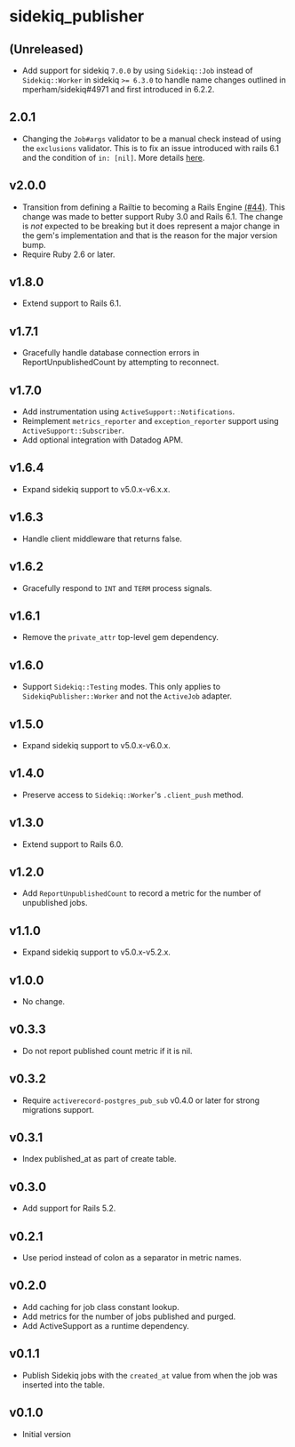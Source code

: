 # sidekiq_publisher

## (Unreleased)
- Add support for sidekiq `7.0.0` by using `Sidekiq::Job` instead of
  `Sidekiq::Worker` in sidekiq `>= 6.3.0` to handle name changes outlined in
  mperham/sidekiq#4971 and first introduced in 6.2.2.

## 2.0.1
- Changing the `Job#args` validator to be a manual check instead of using the `exclusions` validator.  This is to fix an issue introduced with rails 6.1 and the condition of `in: [nil]`.  More details [here](https://github.com/rails/rails/issues/41051).

## v2.0.0
- Transition from defining a Railtie to becoming a Rails Engine
  [(#44)](https://github.com/ezcater/sidekiq_publisher/pull/44). This change was
  made to better support Ruby 3.0 and Rails 6.1. The change is *not* expected to
  be breaking but it does represent a major change in the gem's implementation
  and that is the reason for the major version bump.
- Require Ruby 2.6 or later.

## v1.8.0
- Extend support to Rails 6.1.

## v1.7.1
- Gracefully handle database connection errors in ReportUnpublishedCount by attempting to reconnect.

## v1.7.0
- Add instrumentation using `ActiveSupport::Notifications`.
- Reimplement `metrics_reporter` and `exception_reporter` support using
  `ActiveSupport::Subscriber`.
- Add optional integration with Datadog APM.

## v1.6.4
- Expand sidekiq support to v5.0.x-v6.x.x.

## v1.6.3
- Handle client middleware that returns false.

## v1.6.2
- Gracefully respond to `INT` and `TERM` process signals.

## v1.6.1
- Remove the `private_attr` top-level gem dependency.

## v1.6.0
- Support `Sidekiq::Testing` modes. This only applies to `SidekiqPublisher::Worker`
  and not the `ActiveJob` adapter.

## v1.5.0
- Expand sidekiq support to v5.0.x-v6.0.x.

## v1.4.0
- Preserve access to `Sidekiq::Worker`'s `.client_push` method.

## v1.3.0
- Extend support to Rails 6.0.

## v1.2.0
- Add `ReportUnpublishedCount` to record a metric for the number
  of unpublished jobs.

## v1.1.0
- Expand sidekiq support to v5.0.x-v5.2.x.

## v1.0.0
- No change.

## v0.3.3
- Do not report published count metric if it is nil.

## v0.3.2
- Require `activerecord-postgres_pub_sub` v0.4.0 or later for
  strong migrations support.

## v0.3.1
- Index published_at as part of create table.

## v0.3.0
- Add support for Rails 5.2.

## v0.2.1
- Use period instead of colon as a separator in metric names.

## v0.2.0
- Add caching for job class constant lookup.
- Add metrics for the number of jobs published and purged.
- Add ActiveSupport as a runtime dependency.

## v0.1.1
- Publish Sidekiq jobs with the `created_at` value from when the job was inserted
  into the table.

## v0.1.0
- Initial version

